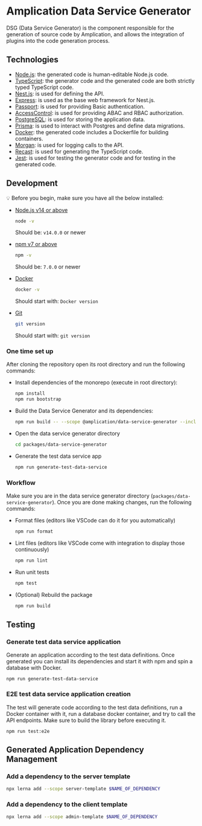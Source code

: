# Amplication Data Service Generator

DSG (Data Service Generator) is the component responsible for the generation of source code by Amplication, and allows the integration of plugins into the code generation process.

## Technologies

- [Node.js](https://nodejs.org/): the generated code is human-editable Node.js code.
- [TypeScript](https://www.typescriptlang.org/): the generator code and the generated code are both strictly typed TypeScript code.
- [Nest.js](https://nestjs.com/): is used for defining the API.
- [Express](https://expressjs.com/): is used as the base web framework for Nest.js.
- [Passport](http://www.passportjs.org/): is used for providing Basic authentication.
- [AccessControl](https://github.com/onury/accesscontrol): is used for providing ABAC and RBAC authorization.
- [PostgreSQL](https://www.postgresql.org/): is used for storing the application data.
- [Prisma](https://www.prisma.io/): is used to interact with Postgres and define data migrations.
- [Docker](https://www.docker.com/): the generated code includes a Dockerfile for building containers.
- [Morgan](https://github.com/expressjs/morgan): is used for logging calls to the API.
- [Recast](https://github.com/benjamn/recast): is used for generating the TypeScript code.
- [Jest](https://jestjs.io/): is used for testing the generator code and for testing in the generated code.

## Development

:bulb: Before you begin, make sure you have all the below installed:

- [Node.js v14 or above](https://nodejs.org/en/download/)

  ```bash
  node -v
  ```

  Should be: `v14.0.0` or newer

- [npm v7 or above](https://github.blog/2020-10-13-presenting-v7-0-0-of-the-npm-cli/)

  ```bash
  npm -v
  ```

  Should be: `7.0.0` or newer

- [Docker](https://docs.docker.com/desktop/)

  ```bash
  docker -v
  ```

  Should start with: `Docker version`

- [Git](https://git-scm.com/book/en/v2/Getting-Started-Installing-Git/)

  ```bash
  git version
  ```

  Should start with: `git version`

### One time set up

After cloning the repository open its root directory and run the following commands:

- Install dependencies of the monorepo (execute in root directory):

  ```bash
  npm install
  npm run bootstrap
  ```

- Build the Data Service Generator and its dependencies:

  ```bash
  npm run build -- --scope @amplication/data-service-generator --include-dependencies
  ```

- Open the data service generator directory

  ```bash
  cd packages/data-service-generator
  ```

- Generate the test data service app

  ```bash
  npm run generate-test-data-service
  ```

### Workflow

Make sure you are in the data service generator directory (`packages/data-service-generator`).
Once you are done making changes, run the following commands:

- Format files (editors like VSCode can do it for you automatically)

  ```bash
  npm run format
  ```

- Lint files (editors like VSCode come with integration to display those continuously)

  ```bash
  npm run lint
  ```

- Run unit tests

  ```bash
  npm test
  ```

- (Optional) Rebuild the package

  ```bash
  npm run build
  ```

## Testing

### Generate test data service application

Generate an application according to the test data definitions. Once generated you can install its dependencies and start it with npm and spin a database with Docker.

```
npm run generate-test-data-service
```

### E2E test data service application creation

The test will generate code according to the test data definitions, run a Docker container with it, run a database docker container, and try to call the API endpoints. Make sure to build the library before executing it.

```
npm run test:e2e
```

## Generated Application Dependency Management

### Add a dependency to the server template

```bash
npx lerna add --scope server-template $NAME_OF_DEPENDENCY
```

### Add a dependency to the client template

```bash
npx lerna add --scope admin-template $NAME_OF_DEPENDENCY
```

